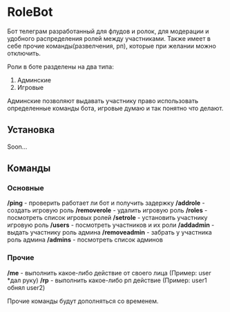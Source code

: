 # RoleBot
Бот телеграм разработанный для флудов и ролок, для модерации и удобного распределения ролей между участниками. Также имеет в себе прочие команды(развелчения, рп), которые при желании можно отключить.

Роли в боте разделены на два типа:
1. Админские
2. Игровые

Админские позволяют выдавать участнику право использовать определенные команды бота, игровые думаю и так понятно что делают.
## Установка
Soon...

## Команды
### Основные
**/ping** - проверить работает ли бот и получить задержку
**/addrole** - создать игровую роль
**/removerole** - удалить игровую роль
**/roles** - посмотреть список игровых ролей
**/setrole** - установить участнику игровую роль
**/users** - посмотреть участников и их роли
**/addadmin** - выдать участнику роль админа
**/removeadmin** - забрать у участника роль админа
**/admins** - посмотреть список админов

### Прочие
**/me** - выполнить какое-либо действие от своего лица (Пример: user *дал руку)
**/rp** - выполнить какое-либо рп действие (Пример: user1 обнял user2)

Прочие команды будут дополняться со временем.
